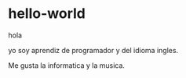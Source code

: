 # hello-world
hola

yo soy aprendiz de programador y del idioma ingles.

Me gusta la informatica y la musica.
